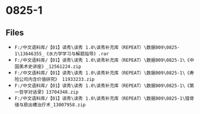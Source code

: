 # 0825-1

## Files

- `F:/中文语料库/【01】读秀\读秀 1.0\读秀补充库（REPEAT）\数据009\0825-1\13646355_《水力学学习与解题指导》.rar`
- `F:/中文语料库/【01】读秀\读秀 1.0\读秀补充库（REPEAT）\数据009\0825-1\《中国美术史讲座》_12561224.zip`
- `F:/中文语料库/【01】读秀\读秀 1.0\读秀补充库（REPEAT）\数据009\0825-1\《寿险公司内含价值研究》 11933233.zip`
- `F:/中文语料库/【01】读秀\读秀 1.0\读秀补充库（REPEAT）\数据009\0825-1\《第一哲学对话录》13704348.zip`
- `F:/中文语料库/【01】读秀\读秀 1.0\读秀补充库（REPEAT）\数据009\0825-1\错骨缝与筋出槽治疗术_13007958.zip`
